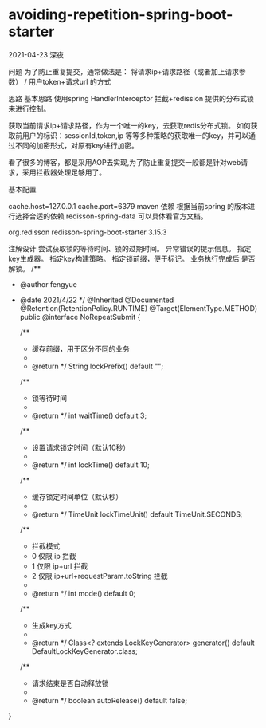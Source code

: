 # avoiding-repetition-spring-boot-starter

2021-04-23 深夜

问题
为了防止重复提交，通常做法是： 将请求ip+请求路径（或者加上请求参数） / 用户token+请求url 的方式

思路
基本思路
使用spring HandlerInterceptor 拦截+redission 提供的分布式锁来进行控制。

获取当前请求ip+请求路径，作为一个唯一的key，去获取redis分布式锁。 如何获取前用户的标识：sessionId,token,ip 等等多种策略的获取唯一的key，并可以通过不同的加密形式，对原有key进行加密。

看了很多的博客，都是采用AOP去实现,为了防止重复提交一般都是针对web请求，采用拦截器处理足够用了。

基本配置

cache.host=127.0.0.1
cache.port=6379
maven 依赖
根据当前spring 的版本进行选择合适的依赖 redisson-spring-data 可以具体看官方文档。

 <dependency>
   <groupId>org.redisson</groupId>
   <artifactId>redisson-spring-boot-starter</artifactId>
   <version>3.15.3</version>
</dependency>

注解设计
尝试获取锁的等待时间、锁的过期时间。
异常错误的提示信息。
指定key生成器。
指定key构建策略。
指定锁前缀，便于标记。
业务执行完成后 是否解锁。
/**
 * @author fengyue
 * @date 2021/4/22
 */
@Inherited
@Documented
@Retention(RetentionPolicy.RUNTIME)
@Target(ElementType.METHOD)
public @interface NoRepeatSubmit {

    /**
     * 缓存前缀，用于区分不同的业务
     *
     * @return
     */
    String lockPrefix() default "";


    /**
     * 锁等待时间
     *
     * @return
     */
    int waitTime() default 3;

    /**
     * 设置请求锁定时间（默认10秒）
     *
     * @return
     */
    int lockTime() default 10;

    /**
     * 缓存锁定时间单位（默认秒）
     *
     * @return
     */
    TimeUnit lockTimeUnit() default TimeUnit.SECONDS;


    /**
     * 拦截模式
     * 0 仅限 ip 拦截
     * 1 仅限 ip+url 拦截
     * 2 仅限 ip+url+requestParam.toString 拦截
     *
     * @return
     */
    int mode() default 0;


    /**
     * 生成key方式
     *
     * @return
     */
    Class<? extends LockKeyGenerator> generator() default DefaultLockKeyGenerator.class;


    /**
     * 请求结束是否自动释放锁
     *
     * @return
     */
    boolean autoRelease() default false;


}
